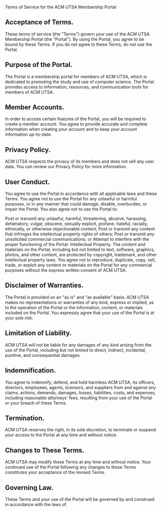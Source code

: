 Terms of Service for the ACM UTSA Membership Portal

## Acceptance of Terms.

These terms of service (the "Terms") govern your use of the ACM UTSA Membership Portal (the "Portal"). By using the Portal, you agree to be bound by these Terms. If you do not agree to these Terms, do not use the Portal.

## Purpose of the Portal.

The Portal is a membership portal for members of ACM UTSA, which is dedicated to promoting the study and use of computer science. The Portal provides access to information, resources, and communication tools for members of ACM UTSA.

## Member Accounts.

In order to access certain features of the Portal, you will be required to create a member account. You agree to provide accurate and complete information when creating your account and to keep your account information up-to-date.

## Privacy Policy.

ACM UTSA respects the privacy of its members and does not sell any user data. You can review our Privacy Policy for more information.

## User Conduct.

You agree to use the Portal in accordance with all applicable laws and these Terms. You agree not to use the Portal for any unlawful or harmful purposes, or in any manner that could damage, disable, overburden, or impair the Portal. You also agree not to use the Portal to:

Post or transmit any unlawful, harmful, threatening, abusive, harassing, defamatory, vulgar, obscene, sexually explicit, profane, hateful, racially, ethnically, or otherwise objectionable content;
Post or transmit any content that infringes the intellectual property rights of others;
Post or transmit any unsolicited commercial communications; or
Attempt to interfere with the proper functioning of the Portal.
Intellectual Property. The content and materials on the Portal, including but not limited to text, software, graphics, photos, and other content, are protected by copyright, trademark, and other intellectual property laws. You agree not to reproduce, duplicate, copy, sell, trade, or exploit any content or materials on the Portal for any commercial purposes without the express written consent of ACM UTSA.

## Disclaimer of Warranties.

The Portal is provided on an "as is" and "as available" basis. ACM UTSA makes no representations or warranties of any kind, express or implied, as to the operation of the Portal or the information, content, or materials included on the Portal. You expressly agree that your use of the Portal is at your sole risk.

## Limitation of Liability.

ACM UTSA will not be liable for any damages of any kind arising from the use of the Portal, including but not limited to direct, indirect, incidental, punitive, and consequential damages.

## Indemnification.

You agree to indemnify, defend, and hold harmless ACM UTSA, its officers, directors, employees, agents, licensors, and suppliers from and against any claims, actions, demands, damages, losses, liabilities, costs, and expenses, including reasonable attorneys' fees, resulting from your use of the Portal or your breach of these Terms.

## Termination.

ACM UTSA reserves the right, in its sole discretion, to terminate or suspend your access to the Portal at any time and without notice.

## Changes to These Terms.

ACM UTSA may modify these Terms at any time and without notice. Your continued use of the Portal following any changes to these Terms constitutes your acceptance of the revised Terms.

## Governing Law.

These Terms and your use of the Portal will be governed by and construed in accordance with the laws of.
